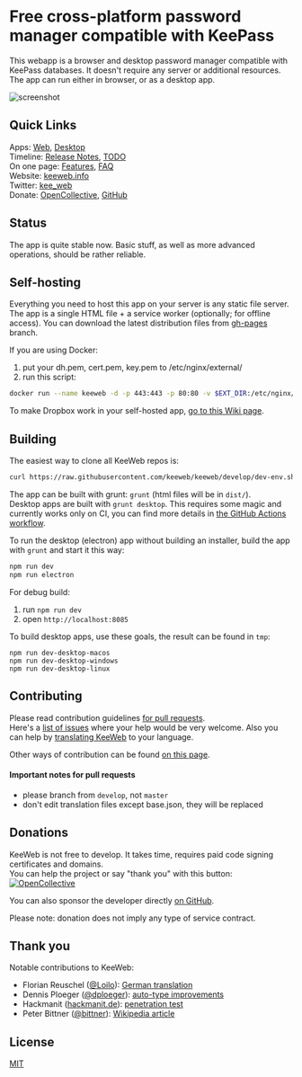 # Free cross-platform password manager compatible with KeePass

This webapp is a browser and desktop password manager compatible with KeePass databases. It doesn't require any server or additional resources.
The app can run either in browser, or as a desktop app.

![screenshot](img/screenshot.png)

## Quick Links

Apps: [Web](https://app.keeweb.info/), [Desktop](https://github.com/keeweb/keeweb/releases/latest)  
Timeline: [Release Notes](release-notes.md), [TODO](https://github.com/keeweb/keeweb/wiki/TODO)  
On one page: [Features](https://keeweb.info/#features), [FAQ](https://github.com/keeweb/keeweb/wiki/FAQ)  
Website: [keeweb.info](https://keeweb.info)  
Twitter: [kee_web](https://twitter.com/kee_web)  
Donate: [OpenCollective](https://opencollective.com/keeweb#support), [GitHub](https://github.com/sponsors/antelle)  

## Status

The app is quite stable now. Basic stuff, as well as more advanced operations, should be rather reliable.

## Self-hosting

Everything you need to host this app on your server is any static file server. The app is a single HTML file + a service worker (optionally; for offline access).
You can download the latest distribution files from [gh-pages](https://github.com/keeweb/keeweb/archive/gh-pages.zip) branch.  

If you are using Docker:

1. put your dh.pem, cert.pem, key.pem to /etc/nginx/external/ 
2. run this script:
```bash
docker run --name keeweb -d -p 443:443 -p 80:80 -v $EXT_DIR:/etc/nginx/external/ antelle/keeweb
```

To make Dropbox work in your self-hosted app, [go to this Wiki page](https://github.com/keeweb/keeweb/wiki/Dropbox-and-GDrive).

## Building

The easiest way to clone all KeeWeb repos is:
```bash
curl https://raw.githubusercontent.com/keeweb/keeweb/develop/dev-env.sh | bash -
```

The app can be built with grunt: `grunt` (html files will be in `dist/`).  
Desktop apps are built with `grunt desktop`. This requires some magic and currently works only on CI, 
you can find more details in [the GitHub Actions workflow](.github/workflows/build.yaml).  

To run the desktop (electron) app without building an installer, build the app with `grunt` and start it this way:
```bash
npm run dev
npm run electron
```

For debug build:

1. run `npm run dev`
2. open `http://localhost:8085`

To build desktop apps, use these goals, the result can be found in `tmp`:

```
npm run dev-desktop-macos
npm run dev-desktop-windows
npm run dev-desktop-linux
```

## Contributing

Please read contribution guidelines [for pull requests](.github/PULL_REQUEST_TEMPLATE.md).  
Here's a [list of issues](https://github.com/keeweb/keeweb/labels/help%20wanted) where your help would be very welcome.
Also you can help by [translating KeeWeb](https://keeweb.oneskyapp.com) to your language.  

Other ways of contribution can be found [on this page](CONTRIBUTING.md).

#### Important notes for pull requests

- please branch from `develop`, not `master`
- don't edit translation files except base.json, they will be replaced

## Donations

KeeWeb is not free to develop. It takes time, requires paid code signing certificates and domains.  
You can help the project or say "thank you" with this button:  
[<img src="https://opencollective.com/keeweb/tiers/backer.svg?avatarHeight=42&width=880" alt="OpenCollective">](https://opencollective.com/keeweb#support)

You can also sponsor the developer directly [on GitHub](https://github.com/sponsors/antelle).  

Please note: donation does not imply any type of service contract.  

## Thank you

Notable contributions to KeeWeb:

- Florian Reuschel ([@Loilo](https://github.com/Loilo)): [German translation](https://keeweb.oneskyapp.com/collaboration/translate/project/project/173183/language/550)
- Dennis Ploeger ([@dploeger](https://github.com/dploeger)): [auto-type improvements](https://github.com/keeweb/keeweb/pulls?q=is%3Apr+is%3Aclosed+author%3Adploeger)
- Hackmanit ([hackmanit.de](https://www.hackmanit.de)): [penetration test](https://www.hackmanit.de/en/blog-en/104-pro-bono-penetration-test-keeweb)
- Peter Bittner ([@bittner](https://github.com/bittner)): [Wikipedia article](https://en.wikipedia.org/wiki/KeeWeb)

## License

[MIT](https://github.com/keeweb/keeweb/blob/master/LICENSE)
